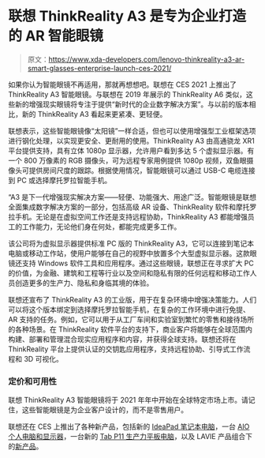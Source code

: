 # 联想 ThinkReality A3 是专为企业打造的 AR 智能眼镜

> 原文：<https://www.xda-developers.com/lenovo-thinkreality-a3-ar-smart-glasses-enterprise-launch-ces-2021/>

如果你认为智能眼镜不再适用，那就再想想吧。联想在 CES 2021 上推出了 ThinkReality A3 智能眼镜。与联想在 2019 年展示的 ThinkReality A6 类似，这些新的增强现实眼镜将专注于提供“新时代的企业数字解决方案”。与以前的版本相比，新的 ThinkReality A3 看起来更紧凑、更轻便。

联想表示，这些智能眼镜像“太阳镜”一样合适，但也可以使用增强型工业框架选项进行钢化处理，以实现更安全、更耐用的使用。ThinkReality A3 由高通骁龙 XR1 平台提供支持，具有立体 1080p 显示器，允许用户看到多达 5 个虚拟显示器。有一个 800 万像素的 RGB 摄像头，可为远程专家用例提供 1080p 视频，双鱼眼摄像头可提供房间尺度的跟踪。根据使用情况，智能眼镜可以通过 USB-C 电缆连接到 PC 或选择摩托罗拉智能手机。

“A3 是下一代增强现实解决方案——轻便、功能强大、用途广泛。智能眼镜是联想全面集成数字解决方案的一部分，包括高级 AR 设备、ThinkReality 软件和摩托罗拉手机。无论是在虚拟空间工作还是支持远程协助，ThinkReality A3 都能增强员工的工作能力，无论他们身在何处，都能完成更多工作。

该公司将为虚拟显示器提供标准 PC 版的 ThinkReality A3，它可以连接到笔记本电脑或移动工作站，使用户能够在自己的视野中放置多个大型虚拟显示器。这款眼镜还支持 Windows 软件工具和应用程序。通过这些眼镜，联想正在寻求扩大 PC 的价值，为金融、建筑和工程等行业以及空间和隐私有限的任何远程和移动工作人员创造更多的生产力、隐私和身临其境的体验。

联想还宣布了 ThinkReality A3 的工业版，用于在复杂环境中增强决策能力。人们可以将这个版本绑定到选择摩托罗拉智能手机，在复杂的工作环境中进行免提、AR 支持的任务。例如，它可以用于从工厂车间和实验室到繁忙的零售和接待场所的各种场景。在 ThinkReality 软件平台的支持下，商业客户将能够在全球范围内构建、部署和管理混合现实应用程序和内容，并获得全球支持。联想还将在 ThinkReality 平台上提供认证的交钥匙应用程序，支持远程协助、引导式工作流程和 3D 可视化。

### 定价和可用性

联想 ThinkReality A3 智能眼镜将于 2021 年年中开始在全球特定市场上市。请记住，这些智能眼镜是为企业客户设计的，而不是零售用户。

联想还在 CES 上推出了各种新产品，包括新的 [IdeaPad 笔记本电脑](https://www.xda-developers.com/lenovo-ideapad-5g-ideapad-5-pro-ideapad-5i-pro-launch-ces-2021/)，一台 [AIO 个人电脑和显示器](https://www.xda-developers.com/lenovo-yoga-aio-7-pc-l27e30-l24i30-launch-ces-2021/)，一台新的 [Tab P11 生产力平板电脑](https://www.xda-developers.com/lenovo-tab-p11-snadragon-662-launch-ces-2021/)，以及 LAVIE 产品组合下的[新产品](https://www.xda-developers.com/lenovo-lavie-mini-pc-lavie-pro-mobile-laptop-launch-ces-2021/)。